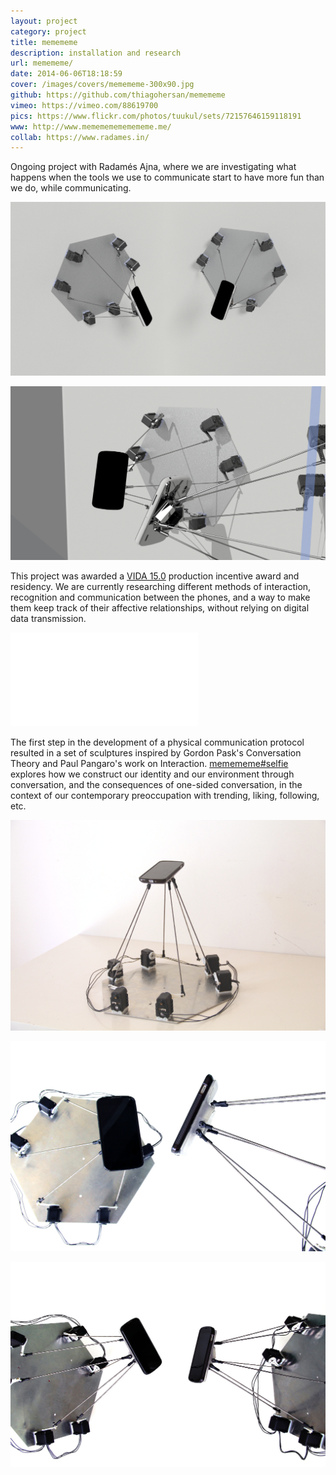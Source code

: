 ```yaml
---
layout: project
category: project
title: memememe
description: installation and research
url: memememe/
date: 2014-06-06T18:18:59
cover: /images/covers/memememe-300x90.jpg
github: https://github.com/thiagohersan/memememe
vimeo: https://vimeo.com/88619700
pics: https://www.flickr.com/photos/tuukul/sets/72157646159118191
www: http://www.memememememememe.me/
collab: https://www.radames.in/
---
```

Ongoing project with Radamés Ajna, where we are investigating what happens when the tools we use to communicate start to have more fun than we do, while communicating.

![](/images/projects/memememe/memememe2.jpg)

![](/images/projects/memememe/memememe5.jpg)

This project was awarded a [VIDA 15.0](https://vida.fundaciontelefonica.com/proyectos/vida-15/) production incentive award and residency. We are currently researching different methods of interaction, recognition and communication between the phones, and a way to make them keep track of their affective relationships, without relying on digital data transmission.

<div class="video-wrapper video-wrapper-16x9">
    <iframe src="//player.vimeo.com/video/88619700?portrait=0&amp;color=ff9933" frameborder="0" webkitallowfullscreen="" mozallowfullscreen="" allowfullscreen=""></iframe>
</div>

The first step in the development of a physical communication protocol resulted in a set of sculptures inspired by Gordon Pask's Conversation Theory and Paul Pangaro's work on Interaction. [memememe#selfie](/project/memememe-selfie/) explores how we construct our identity and our environment through conversation, and the consequences of one-sided conversation, in the context of our contemporary preoccupation with trending, liking, following, etc.

![](/images/projects/memememe/IMG_1465_x.jpg)

![](/images/projects/memememe/memememe1_sm.jpg)

![](/images/projects/memememe/memememe2_sm.jpg)
